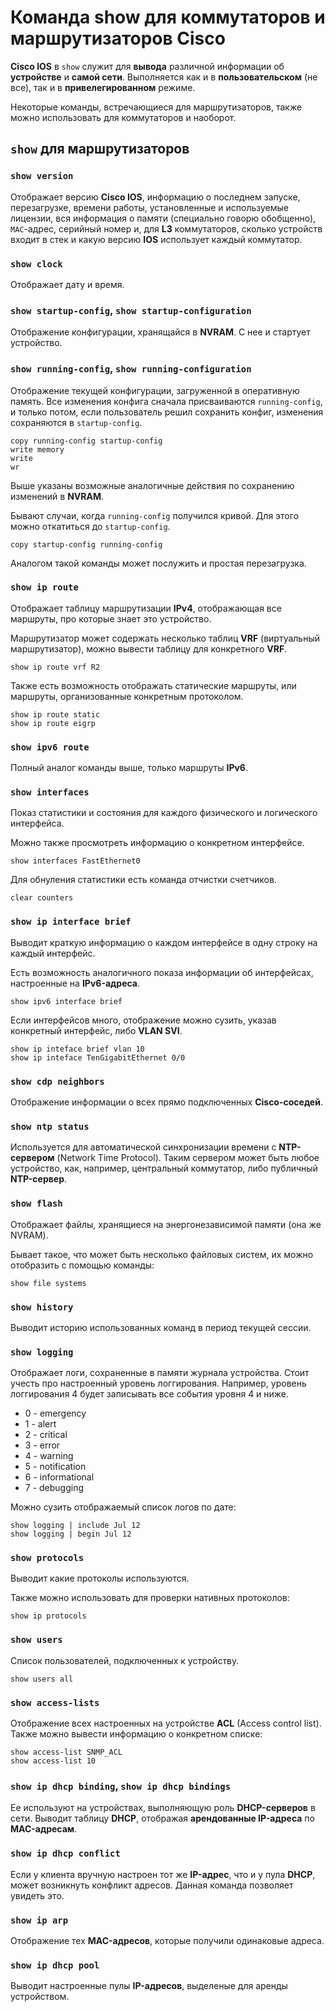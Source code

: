 # Команда show для коммутаторов и маршрутизаторов Cisco

**Cisco IOS** в `show` служит для **вывода** различной информации об **устройстве** и **самой сети**. Выполняется как и в **пользовательском** (не все), так и в **привелегированном** режиме.

Некоторые команды, встречающиеся для маршрутизаторов, также можно использовать для коммутаторов и наоборот.

## `show` для маршрутизаторов

### `show version`

Отображает версию **Cisco IOS**, информацию о последнем запуске, перезагрузке, времени работы, установленные и используемые лицензии, вся информация о памяти (специально говорю обобщенно), `MAC`-адрес, серийный номер и, для **L3** коммутаторов, сколько устройств входит в стек и какую версию **IOS** использует каждый коммутатор.

### `show clock`

Отображает дату и время.

### `show startup-config`, `show startup-configuration`

Отображение конфигурации, хранящайся в **NVRAM**. С нее и стартует устройство. 

### `show running-config`, `show running-configuration`

Отображение текущей конфигурации, загруженной в оперативную память. Все изменения конфига сначала присваиваются `running-config`, и только потом, если пользователь решил сохранить конфиг, изменения сохраняются в `startup-config`.

```cisco
copy running-config startup-config
write memory
write
wr
```

Выше указаны возможные аналогичные действия по сохранению изменений в **NVRAM**.

Бывают случаи, когда `running-config` получился кривой. Для этого можно откатиться до `startup-config`. 

```cisco
copy startup-config running-config
```

Аналогом такой команды может послужить и простая перезагрузка.

### `show ip route`

Отображает таблицу маршрутизации **IPv4**, отображающая все маршруты, про которые знает это устройство.

Маршрутизатор может содержать несколько таблиц **VRF** (виртуальный маршрутизатор), можно вывести таблицу для конкретного **VRF**.

```cisco
show ip route vrf R2
```

Также есть возможность отображать статические маршруты, или маршруты, организованные конкретным протоколом.

```cisco
show ip route static
show ip route eigrp
```

### `show ipv6 route`

Полный аналог команды выше, только маршруты **IPv6**.

### `show interfaces`

Показ статистики и состояния для каждого физического и логического интерфейса.

Можно также просмотреть информацию о конкретном интерфейсе.

```cisco
show interfaces FastEthernet0
```

Для обнуления статистики есть команда отчистки счетчиков.

```cisco
clear counters
```

### `show ip interface brief`

Выводит краткую информацию о каждом интерфейсе в одну строку на каждый интерфейс.

Есть возможность аналогичного показа информации об интерфейсах, настроенные на **IPv6-адреса**.

```cisco
show ipv6 interface brief
```

Если интерфейсов много, отображение можно сузить, указав конкретный интерфейс, либо **VLAN SVI**.

```cisco
show ip inteface brief vlan 10
show ip inteface TenGigabitEthernet 0/0
```

### `show cdp neighbors`

Отображение информации о всех прямо подключенных **Cisco-соседей**.

### `show ntp status`

Используется для автоматической синхронизации времени с **NTP-сервером** (Network Time Protocol). Таким сервером может быть любое устройство, как, например, центральный коммутатор, либо публичный **NTP-сервер**.

### `show flash`

Отображает файлы, хранящиеся на энергонезависимой памяти (она же NVRAM). 

Бывает такое, что может быть несколько файловых систем, их можно отобразить с помощью команды:

```cisco
show file systems
```

### `show history`

Выводит историю использованных команд в период текущей сессии.

### `show logging`

Отображает логи, сохраненные в памяти журнала устройства. Стоит учесть про настроенный уровень логгирования. Например, уровень логгирования 4 будет записывать все события уровня 4 и ниже.

* 0 - emergency
* 1 - alert
* 2 - critical
* 3 - error
* 4 - warning
* 5 - notification
* 6 - informational
* 7 - debugging

Можно сузить отображаемый список логов по дате:

```cisco
show logging | include Jul 12
show logging | begin Jul 12
```

### `show protocols`

Выводит какие протоколы используются.

Также можно использовать для проверки нативных протоколов:

```cisco
show ip protocols
```

### `show users`

Список пользователей, подключенных к устройству.

```cisco
show users all
```

### `show access-lists`

Отображение всех настроенных на устройстве **ACL** (Access control list). Также можно вывести информацию о конкретном списке:

```cisco
show access-list SNMP_ACL
show access-list 10
```

### `show ip dhcp binding`, `show ip dhcp bindings`

Ее используют на устройствах, выполняющую роль **DHCP-серверов** в сети. Выводит таблицу **DHCP**, отображая **арендованные IP-адреса** по **MAC-адресам**.

### `show ip dhcp conflict`

Если у клиента вручную настроен тот же **IP-адрес**, что и у пула **DHCP**, может возникнуть конфликт адресов. Данная команда позволяет увидеть это.

### `show ip arp`

Отображение тех **MAC-адресов**, которые получили одинаковые адреса.

### `show ip dhcp pool`

Выводит настроенные пулы **IP-адресов**, выделеные для аренды устройством.
